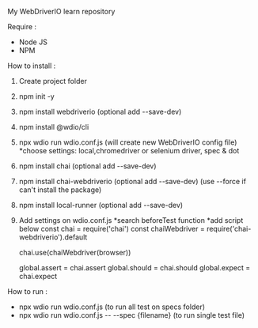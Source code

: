 My WebDriverIO learn repository

Require :
* Node JS
* NPM


How to install :
1. Create project folder
2. npm init -y
3. npm install webdriverio (optional add --save-dev)
4. npm install @wdio/cli
5. npx wdio run wdio.conf.js (will create new WebDriverIO config file) *choose settings: local,chromedriver or selenium driver, spec & dot 
6. npm install chai (optional add --save-dev)
7. npm install chai-webdriverio (optional add --save-dev) (use --force if can't install the package)
8. npm install local-runner (optional add --save-dev)
9. Add settings on wdio.conf.js
    *search beforeTest function
    *add script below
    const chai = require('chai')
    const chaiWebdriver = require('chai-webdriverio').default
    
    chai.use(chaiWebdriver(browser))
    
    global.assert = chai.assert
    global.should = chai.should
    global.expect = chai.expect
    
    
How to run :
* npx wdio run wdio.conf.js (to run all test on specs folder)
* npx wdio run wdio.conf.js -- --spec {filename} (to run single test file)
